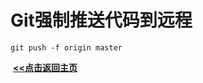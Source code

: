 # Git强制推送代码到远程

```shell
git push -f origin master
```





​                                                                                                                                                                   **<u>[<<点击返回主页](https://liudandandear.gitee.io)</u>**

